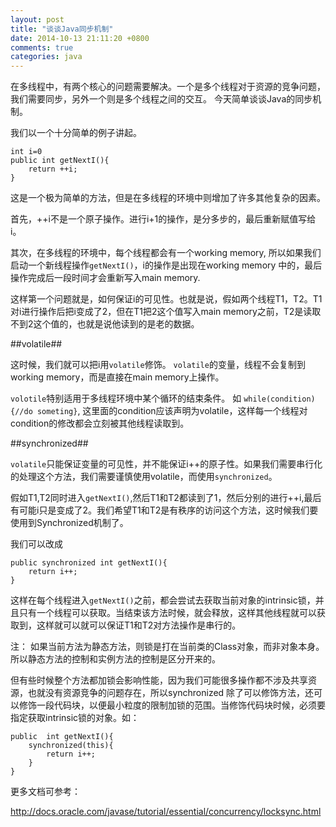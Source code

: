 ```yaml
---
layout: post
title: "谈谈Java同步机制"
date: 2014-10-13 21:11:20 +0800
comments: true
categories: java
---
```



在多线程中，有两个核心的问题需要解决。一个是多个线程对于资源的竞争问题，我们需要同步，另外一个则是多个线程之间的交互。
今天简单谈谈Java的同步机制。

我们以一个十分简单的例子讲起。

	int i=0
	public int getNextI(){
		return ++i;
	}


这是一个极为简单的方法，但是在多线程的环境中则增加了许多其他复杂的因素。

首先，++i不是一个原子操作。进行i+1的操作，是分多步的，最后重新赋值写给i。

其次，在多线程的环境中，每个线程都会有一个working memory, 所以如果我们启动一个新线程操作`getNextI()`，i的操作是出现在working memory 中的，最后操作完成后一段时间才会重新写入main memory.


这样第一个问题就是，如何保证i的可见性。也就是说，假如两个线程T1，T2。T1对i进行操作后把i变成了2，但在T1把2这个值写入main memory之前，T2是读取不到2这个值的，也就是说他读到的是老的数据。


##volatile##

这时候，我们就可以把i用`volatile`修饰。 `volatile`的变量，线程不会复制到working memory，而是直接在main memory上操作。

`volotile`特别适用于多线程环境中某个循环的结束条件。 如 `while(condition){//do someting}`, 这里面的condition应该声明为volatile，这样每一个线程对condition的修改都会立刻被其他线程读取到。

##synchronized##

`volatile`只能保证变量的可见性，并不能保证i++的原子性。如果我们需要串行化的处理这个方法，我们需要谨慎使用volatile，而使用`synchronized`。

假如T1,T2同时进入`getNextI()`,然后T1和T2都读到了1，然后分别的进行++i,最后有可能i只是变成了2。我们希望T1和T2是有秩序的访问这个方法，这时候我们要使用到Synchronized机制了。


我们可以改成 	
	
	public synchronized int getNextI(){
		return i++;
	}

这样在每个线程进入`getNextI()`之前，都会尝试去获取当前对象的intrinsic锁，并且只有一个线程可以获取。当结束该方法时候，就会释放，这样其他线程就可以获取到，这样就可以就可以保证T1和T2对方法操作是串行的。

注：
如果当前方法为静态方法，则锁是打在当前类的Class对象，而非对象本身。所以静态方法的控制和实例方法的控制是区分开来的。


但有些时候整个方法都加锁会影响性能，因为我们可能很多操作都不涉及共享资源，也就没有资源竞争的问题存在，所以synchronized 除了可以修饰方法，还可以修饰一段代码块，以便最小粒度的限制加锁的范围。当修饰代码块时候，必须要指定获取intrinsic锁的对象。如：

	public  int getNextI(){
		synchronized(this){
			return i++;
		}
	}



更多文档可参考：

http://docs.oracle.com/javase/tutorial/essential/concurrency/locksync.html